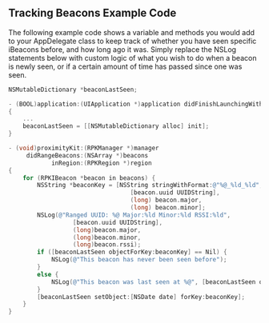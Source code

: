 ## Tracking Beacons Example Code

The following example code shows a variable and methods you would add to your
AppDelegate class to keep track of whether you have seen specific iBeacons
before, and how long ago it was. Simply replace the NSLog statements below
with custom logic of what you wish to do when a beacon is newly seen, or if a
certain amount of time has passed since one was seen.

```objective-c
NSMutableDictionary *beaconLastSeen;

- (BOOL)application:(UIApplication *)application didFinishLaunchingWithOptions:(NSDictionary *)launchOptions
{
    ...
    beaconLastSeen = [[NSMutableDictionary alloc] init];
}

- (void)proximityKit:(RPKManager *)manager
     didRangeBeacons:(NSArray *)beacons
            inRegion:(RPKRegion *)region
{
    for (RPKIBeacon *beacon in beacons) {
        NSString *beaconKey = [NSString stringWithFormat:@"%@_%ld_%ld",
                                  [beacon.uuid UUIDString],
                                  (long) beacon.major,
                                  (long) beacon.minor];
        NSLog(@"Ranged UUID: %@ Major:%ld Minor:%ld RSSI:%ld",
                  [beacon.uuid UUIDString],
                  (long)beacon.major,
                  (long)beacon.minor,
                  (long)beacon.rssi);
        if ([beaconLastSeen objectForKey:beaconKey] == Nil) {
            NSLog(@"This beacon has never been seen before");
        }
        else {
            NSLog(@"This beacon was last seen at %@", [beaconLastSeen objectForKey:beaconKey]);
        }
        [beaconLastSeen setObject:[NSDate date] forKey:beaconKey];
    }
}
```
